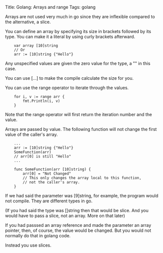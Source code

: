 Title: Golang: Arrays and range
Tags: golang

Arrays are not used very much in go since they are inflexible compared to the alternative, a slice.

You can define an array by specifying its size in brackets followed by its type. You can make it a literal by using curly brackets afterward.

		var array [10]string
		// Or
		arr := [10]string {"Hello"}

Any unspecified values are given the zero value for the type, a "" in this case.

You can use [...] to make the compile calculate the size for you.

You can use the range operator to iterate through the values.

		for i, v := range arr {
			fmt.Println(i, v)	
		}

Note that the range operator will first return the iteration number and the value.

Arrays are passed by value. The following function will not change the first value of the caller's array.


		...
		arr := [10]string {"Hello"}
		SomeFunction(arr)
		// arr[0] is still "Hello"
		...

		func SomeFunction(arr [10]string) {
			arr[0] = "Not Changed" 
			// This only changes the array local to this function,
			// not the caller's array.
		}

If we had said the parameter was [9]string, for example, the program would not compile. They are different types in go.

(If you had said the type was []string then that would be slice. And you would have to pass a slice, not an array. More on that later)

If you had passsed an array reference and made the parameter an array pointer, then, of course, the value would be changed. But you would not normally do that in golang code.

Instead you use slices.
